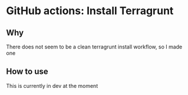 # GitHub actions: Install Terragrunt

## Why

There does not seem to be a clean terragrunt install workflow, so I made one

## How to use

This is currently in dev at the moment